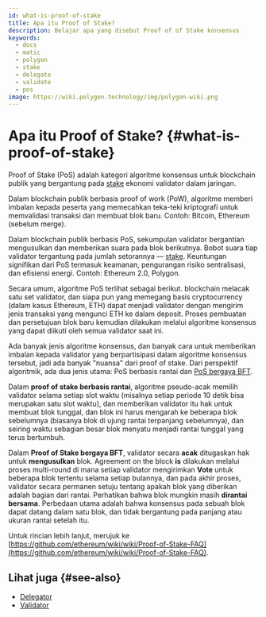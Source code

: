 ```yaml
---
id: what-is-proof-of-stake
title: Apa itu Proof of Stake?
description: Belajar apa yang disebut Proof of of Stake konsensus
keywords:
  - docs
  - matic
  - polygon
  - stake
  - delegate
  - validate
  - pos
image: https://wiki.polygon.technology/img/polygon-wiki.png
---
```


# Apa itu Proof of Stake? {#what-is-proof-of-stake}

Proof of Stake (PoS) adalah kategori algoritme konsensus untuk blockchain publik yang bergantung pada [stake](/docs/maintain/glossary.md#staking) ekonomi validator dalam jaringan.

Dalam blockchain publik berbasis proof of work (PoW), algoritme memberi imbalan kepada peserta yang memecahkan teka-teki kriptografi untuk memvalidasi transaksi dan membuat blok baru. Contoh: Bitcoin, Ethereum (sebelum merge).

Dalam blockchain publik berbasis PoS, sekumpulan validator bergantian mengusulkan dan memberikan suara pada blok berikutnya. Bobot suara tiap validator tergantung pada jumlah setorannya — [stake](/docs/maintain/glossary.md#staking). Keuntungan signifikan dari PoS termasuk keamanan, pengurangan risiko sentralisasi, dan efisiensi energi. Contoh: Ethereum 2.0, Polygon.

Secara umum, algoritme PoS terlihat sebagai berikut. blockchain melacak satu set validator, dan siapa pun yang memegang basis cryptocurrency (dalam kasus Ethereum, ETH) dapat menjadi validator dengan mengirim jenis transaksi yang mengunci ETH ke dalam deposit. Proses pembuatan dan persetujuan blok baru kemudian dilakukan melalui algoritme konsensus yang dapat diikuti oleh semua validator saat ini.

Ada banyak jenis algoritme konsensus, dan banyak cara untuk memberikan imbalan kepada validator yang berpartisipasi dalam algoritme konsensus tersebut, jadi ada banyak "nuansa" dari proof of stake. Dari perspektif algoritmik, ada dua jenis utama: PoS berbasis rantai dan [PoS bergaya BFT](https://en.wikipedia.org/wiki/Byzantine_fault_tolerance).

Dalam **proof of stake berbasis rantai**, algoritme pseudo-acak memilih validator selama setiap slot waktu (misalnya setiap periode 10 detik bisa merupakan satu slot waktu), dan memberikan validator itu hak untuk membuat blok tunggal, dan blok ini harus mengarah ke beberapa blok sebelumnya (biasanya blok di ujung rantai terpanjang sebelumnya), dan seiring waktu sebagian besar blok menyatu menjadi rantai tunggal yang terus bertumbuh.

Dalam **Proof of Stake bergaya BFT**, validator secara **acak** ditugaskan hak untuk **mengusulkan** blok. Agreement on the block **is** dilakukan melalui proses multi-round di mana setiap validator mengirimkan **Vote** untuk beberapa blok tertentu selama setiap bulannya, dan pada akhir proses, validator secara permanen setuju tentang apakah blok yang diberikan adalah bagian dari rantai. Perhatikan bahwa blok mungkin masih **dirantai bersama**. Perbedaan utama adalah bahwa konsensus pada sebuah blok dapat datang dalam satu blok, dan tidak bergantung pada panjang atau ukuran rantai setelah itu.

Untuk rincian lebih lanjut, merujuk ke [https://github.com/ethereum/wiki/wiki/Proof-of-Stake-FAQ](https://github.com/ethereum/wiki/wiki/Proof-of-Stake-FAQ).

## Lihat juga {#see-also}

* [Delegator](/docs/maintain/glossary.md#delegator)
* [Validator](/docs/maintain/glossary.md#validator)
